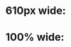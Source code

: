 <!DOCTYPE html>
<html>
<head>

<title>Sample MapBox Locator Embed File</title>

<style>
	html, body {
		height: 100%;
	}
</style>
</head>
<body>

<h1>610px wide:</h1>

<div class="mapbox-map" data-mapid="examples.map-i86l3621" data-lon="-77.03113725662232" data-lat="38.913330960230894" data-zoom="17" data-width="610px" data-height="400px"><div class="marker" data-name="pin-m" data-symbol="star" data-color="000000" data-lon="-77.03267148017883" data-lat="38.913189042807836" data-tooltip="MapBox%20HQ.%0A%0A%3Ca%20href%3D%22http%3A%2F%2Fmapbox.com%22%3EMapbox.com%3C%2Fa%3E"></div><div class="marker" data-name="pin-m" data-symbol="" data-color="dc463f" data-lon="-77.0296030330658" data-lat="38.91405723907152" data-tooltip="An%20intersection%20of%20two%20roads."></div><div class="marker" data-name="pin-m" data-symbol="park" data-color="3178b5" data-lon="-77.02961376190186" data-lat="38.91260467395815" data-tooltip="A%20tree%20used%20to%20be%20%3Cem%3Eplanted%20here%3C%2Fem%3E%2C%20years%20ago."></div></div><script class="mapbox-embed" async="" src="//localhost:8000/embed.js" charset="utf-8"></script>

<h1>100% wide:</h1>

<div class="mapbox-map" data-mapid="examples.map-i86l3621" data-lon="-77.03113725662232" data-lat="38.913330960230894" data-zoom="17" data-width="100%" data-height="400px"><div class="marker" data-name="pin-m" data-symbol="star" data-color="000000" data-lon="-77.03267148017883" data-lat="38.913189042807836" data-tooltip="MapBox%20HQ.%0A%0A%3Ca%20href%3D%22http%3A%2F%2Fmapbox.com%22%3EMapbox.com%3C%2Fa%3E"></div><div class="marker" data-name="pin-m" data-symbol="" data-color="dc463f" data-lon="-77.0296030330658" data-lat="38.91405723907152" data-tooltip="An%20intersection%20of%20two%20roads."></div><div class="marker" data-name="pin-m" data-symbol="park" data-color="3178b5" data-lon="-77.02961376190186" data-lat="38.91260467395815" data-tooltip="A%20tree%20used%20to%20be%20%3Cem%3Eplanted%20here%3C%2Fem%3E%2C%20years%20ago."></div></div><script class="mapbox-embed" async="" src="//localhost:8000/embed.js" charset="utf-8"></script>

</body>
</html>
